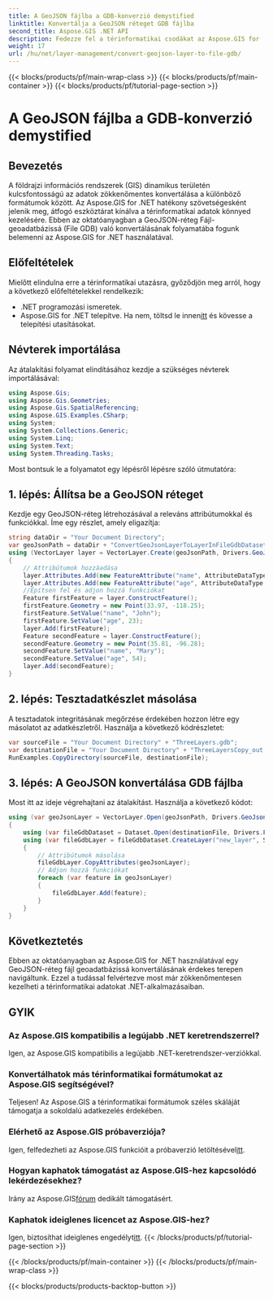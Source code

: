 ```yaml
---
title: A GeoJSON fájlba a GDB-konverzió demystified
linktitle: Konvertálja a GeoJSON réteget GDB fájlba
second_title: Aspose.GIS .NET API
description: Fedezze fel a térinformatikai csodákat az Aspose.GIS for .NET segítségével! Könnyedén konvertálja a GeoJSON rétegeket fájl geoadatbázisokká. Probáld ki most! #Aspose #GIS
weight: 17
url: /hu/net/layer-management/convert-geojson-layer-to-file-gdb/
---
```


{{< blocks/products/pf/main-wrap-class >}}
{{< blocks/products/pf/main-container >}}
{{< blocks/products/pf/tutorial-page-section >}}

# A GeoJSON fájlba a GDB-konverzió demystified

## Bevezetés
A földrajzi információs rendszerek (GIS) dinamikus területén kulcsfontosságú az adatok zökkenőmentes konvertálása a különböző formátumok között. Az Aspose.GIS for .NET hatékony szövetségesként jelenik meg, átfogó eszköztárat kínálva a térinformatikai adatok könnyed kezelésére. Ebben az oktatóanyagban a GeoJSON-réteg Fájl-geoadatbázissá (File GDB) való konvertálásának folyamatába fogunk belemenni az Aspose.GIS for .NET használatával.
## Előfeltételek
Mielőtt elindulna erre a térinformatikai utazásra, győződjön meg arról, hogy a következő előfeltételekkel rendelkezik:
- .NET programozási ismeretek.
-  Aspose.GIS for .NET telepítve. Ha nem, töltsd le innen[itt](https://releases.aspose.com/gis/net/) és kövesse a telepítési utasításokat.
## Névterek importálása
Az átalakítási folyamat elindításához kezdje a szükséges névterek importálásával:
```csharp
using Aspose.Gis;
using Aspose.Gis.Geometries;
using Aspose.Gis.SpatialReferencing;
using Aspose.GIS.Examples.CSharp;
using System;
using System.Collections.Generic;
using System.Linq;
using System.Text;
using System.Threading.Tasks;
```
Most bontsuk le a folyamatot egy lépésről lépésre szóló útmutatóra:
## 1. lépés: Állítsa be a GeoJSON réteget
Kezdje egy GeoJSON-réteg létrehozásával a releváns attribútumokkal és funkciókkal. Íme egy részlet, amely eligazítja:
```csharp
string dataDir = "Your Document Directory";
var geoJsonPath = dataDir + "ConvertGeoJsonLayerToLayerInFileGdbDataset_out.json";
using (VectorLayer layer = VectorLayer.Create(geoJsonPath, Drivers.GeoJson))
{
    // Attribútumok hozzáadása
    layer.Attributes.Add(new FeatureAttribute("name", AttributeDataType.String));
    layer.Attributes.Add(new FeatureAttribute("age", AttributeDataType.Integer));
    //Építsen fel és adjon hozzá funkciókat
    Feature firstFeature = layer.ConstructFeature();
    firstFeature.Geometry = new Point(33.97, -118.25);
    firstFeature.SetValue("name", "John");
    firstFeature.SetValue("age", 23);
    layer.Add(firstFeature);
    Feature secondFeature = layer.ConstructFeature();
    secondFeature.Geometry = new Point(35.81, -96.28);
    secondFeature.SetValue("name", "Mary");
    secondFeature.SetValue("age", 54);
    layer.Add(secondFeature);
}
```
## 2. lépés: Tesztadatkészlet másolása
A tesztadatok integritásának megőrzése érdekében hozzon létre egy másolatot az adatkészletről. Használja a következő kódrészletet:
```csharp
var sourceFile = "Your Document Directory" + "ThreeLayers.gdb";
var destinationFile = "Your Document Directory" + "ThreeLayersCopy_out.gdb";
RunExamples.CopyDirectory(sourceFile, destinationFile);
```
## 3. lépés: A GeoJSON konvertálása GDB fájlba
Most itt az ideje végrehajtani az átalakítást. Használja a következő kódot:
```csharp
using (var geoJsonLayer = VectorLayer.Open(geoJsonPath, Drivers.GeoJson))
{
    using (var fileGdbDataset = Dataset.Open(destinationFile, Drivers.FileGdb))
    using (var fileGdbLayer = fileGdbDataset.CreateLayer("new_layer", SpatialReferenceSystem.Wgs84))
    {
        // Attribútumok másolása
        fileGdbLayer.CopyAttributes(geoJsonLayer);
        // Adjon hozzá funkciókat
        foreach (var feature in geoJsonLayer)
        {
            fileGdbLayer.Add(feature);
        }
    }
}
```
## Következtetés
Ebben az oktatóanyagban az Aspose.GIS for .NET használatával egy GeoJSON-réteg fájl geoadatbázissá konvertálásának érdekes terepen navigáltunk. Ezzel a tudással felvértezve most már zökkenőmentesen kezelheti a térinformatikai adatokat .NET-alkalmazásaiban.
## GYIK
### Az Aspose.GIS kompatibilis a legújabb .NET keretrendszerrel?
Igen, az Aspose.GIS kompatibilis a legújabb .NET-keretrendszer-verziókkal.
### Konvertálhatok más térinformatikai formátumokat az Aspose.GIS segítségével?
Teljesen! Az Aspose.GIS a térinformatikai formátumok széles skáláját támogatja a sokoldalú adatkezelés érdekében.
### Elérhető az Aspose.GIS próbaverziója?
 Igen, felfedezheti az Aspose.GIS funkcióit a próbaverzió letöltésével[itt](https://releases.aspose.com/).
### Hogyan kaphatok támogatást az Aspose.GIS-hez kapcsolódó lekérdezésekhez?
 Irány az Aspose.GIS[fórum](https://forum.aspose.com/c/gis/33) dedikált támogatásért.
### Kaphatok ideiglenes licencet az Aspose.GIS-hez?
 Igen, biztosíthat ideiglenes engedélyt[itt](https://purchase.aspose.com/temporary-license/).
{{< /blocks/products/pf/tutorial-page-section >}}

{{< /blocks/products/pf/main-container >}}
{{< /blocks/products/pf/main-wrap-class >}}

{{< blocks/products/products-backtop-button >}}
